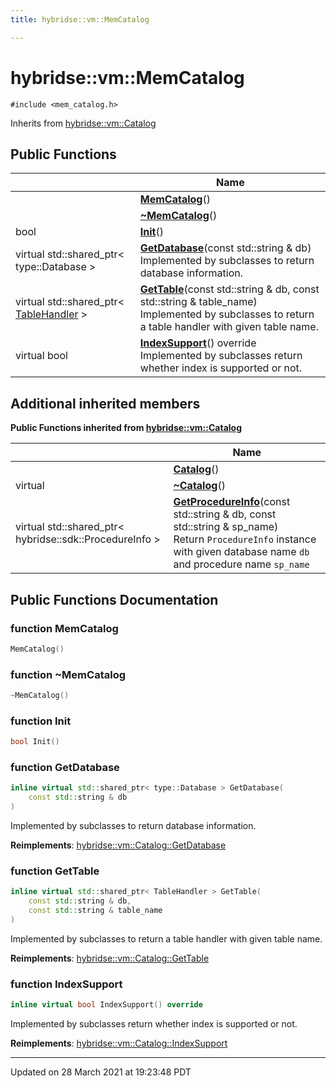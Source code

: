 ```yaml
---
title: hybridse::vm::MemCatalog

---
```


# hybridse::vm::MemCatalog




`#include <mem_catalog.h>`

Inherits from [hybridse::vm::Catalog](/Classes/classhybridse_1_1vm_1_1_catalog.md)

## Public Functions

|                | Name           |
| -------------- | -------------- |
| | **[MemCatalog](/Classes/classhybridse_1_1vm_1_1_mem_catalog.md#function-memcatalog)**() |
| | **[~MemCatalog](/Classes/classhybridse_1_1vm_1_1_mem_catalog.md#function-~memcatalog)**() |
| bool | **[Init](/Classes/classhybridse_1_1vm_1_1_mem_catalog.md#function-init)**() |
| virtual std::shared_ptr< type::Database > | **[GetDatabase](/Classes/classhybridse_1_1vm_1_1_mem_catalog.md#function-getdatabase)**(const std::string & db)<br>Implemented by subclasses to return database information.  |
| virtual std::shared_ptr< [TableHandler](/Classes/classhybridse_1_1vm_1_1_table_handler.md) > | **[GetTable](/Classes/classhybridse_1_1vm_1_1_mem_catalog.md#function-gettable)**(const std::string & db, const std::string & table_name)<br>Implemented by subclasses to return a table handler with given table name.  |
| virtual bool | **[IndexSupport](/Classes/classhybridse_1_1vm_1_1_mem_catalog.md#function-indexsupport)**() override<br>Implemented by subclasses return whether index is supported or not.  |

## Additional inherited members

**Public Functions inherited from [hybridse::vm::Catalog](/Classes/classhybridse_1_1vm_1_1_catalog.md)**

|                | Name           |
| -------------- | -------------- |
| | **[Catalog](/Classes/classhybridse_1_1vm_1_1_catalog.md#function-catalog)**() |
| virtual | **[~Catalog](/Classes/classhybridse_1_1vm_1_1_catalog.md#function-~catalog)**() |
| virtual std::shared_ptr< hybridse::sdk::ProcedureInfo > | **[GetProcedureInfo](/Classes/classhybridse_1_1vm_1_1_catalog.md#function-getprocedureinfo)**(const std::string & db, const std::string & sp_name)<br>Return `ProcedureInfo` instance with given database name `db` and procedure name `sp_name` |


## Public Functions Documentation

### function MemCatalog

```cpp
MemCatalog()
```


### function ~MemCatalog

```cpp
~MemCatalog()
```


### function Init

```cpp
bool Init()
```


### function GetDatabase

```cpp
inline virtual std::shared_ptr< type::Database > GetDatabase(
    const std::string & db
)
```

Implemented by subclasses to return database information. 

**Reimplements**: [hybridse::vm::Catalog::GetDatabase](/Classes/classhybridse_1_1vm_1_1_catalog.md#function-getdatabase)


### function GetTable

```cpp
inline virtual std::shared_ptr< TableHandler > GetTable(
    const std::string & db,
    const std::string & table_name
)
```

Implemented by subclasses to return a table handler with given table name. 

**Reimplements**: [hybridse::vm::Catalog::GetTable](/Classes/classhybridse_1_1vm_1_1_catalog.md#function-gettable)


### function IndexSupport

```cpp
inline virtual bool IndexSupport() override
```

Implemented by subclasses return whether index is supported or not. 

**Reimplements**: [hybridse::vm::Catalog::IndexSupport](/Classes/classhybridse_1_1vm_1_1_catalog.md#function-indexsupport)


-------------------------------

Updated on 28 March 2021 at 19:23:48 PDT